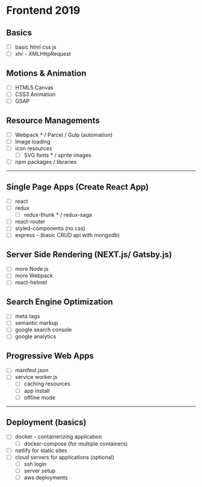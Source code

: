 # Frontend 2019

## Basics

- [ ] basic html css js
- [ ] xhr - XMLHttpRequest

## Motions & Animation

- [ ] HTML5 Canvas
- [ ] CSS3 Animation
- [ ] GSAP

## Resource Managements

- [ ] Webpack * / Parcel / Gulp (automation)
- [ ] Image loading
- [ ] icon resources
  - [ ] SVG fonts * / sprite images
- [ ] npm packages / libraries

---

## Single Page Apps (Create React App)

- [ ] react
- [ ] redux
  - [ ] redux-thunk * / redux-saga
- [ ] react-router
- [ ] styled-components (no css)
- [ ] express - (basic CRUD api with mongodb)

## Server Side Rendering (NEXT.js/ Gatsby.js)

- [ ] more Node.js
- [ ] more Webpack
- [ ] react-helmet

## Search Engine Optimization

- [ ] meta tags
- [ ] semantic markup
- [ ] google search console
- [ ] google analytics

## Progressive Web Apps

- [ ] manifest.json
- [ ] service worker.js
  - [ ] caching resources
  - [ ] app install
  - [ ] offline mode

---

## Deployment (basics)

- [ ] docker - containerizing application
  - [ ] docker-compose (for multiple containers)
- [ ] netlify for static sites
- [ ] cloud servers for applications (optional)
  - [ ] ssh login
  - [ ] server setup
  - [ ] aws deployments
